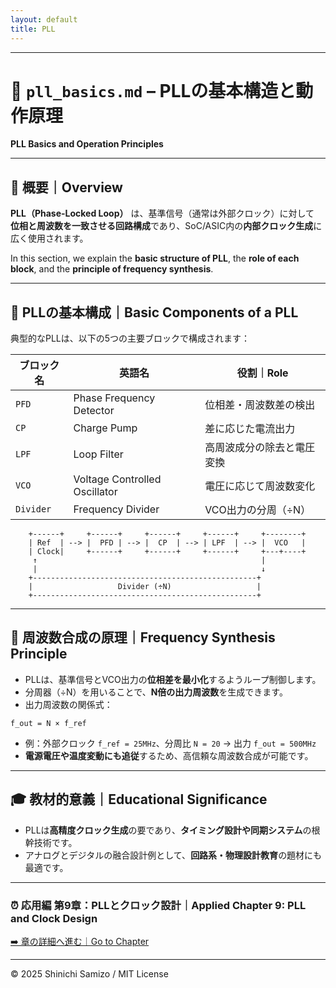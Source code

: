 ```yaml
---
layout: default
title: PLL
---
```


---

# 🔧 `pll_basics.md` – PLLの基本構造と動作原理  
**PLL Basics and Operation Principles**

---

## 📘 概要｜Overview

**PLL（Phase-Locked Loop）** は、基準信号（通常は外部クロック）に対して  
**位相と周波数を一致させる回路構成**であり、SoC/ASIC内の**内部クロック生成**に広く使用されます。

In this section, we explain the **basic structure of PLL**, the **role of each block**, and the **principle of frequency synthesis**.

---

## 🧱 PLLの基本構成｜Basic Components of a PLL

典型的なPLLは、以下の5つの主要ブロックで構成されます：

| ブロック名 | 英語名 | 役割｜Role |
|------------|--------|------------|
| `PFD` | Phase Frequency Detector | 位相差・周波数差の検出 |
| `CP`  | Charge Pump             | 差に応じた電流出力     |
| `LPF` | Loop Filter             | 高周波成分の除去と電圧変換 |
| `VCO` | Voltage Controlled Oscillator | 電圧に応じて周波数変化 |
| `Divider` | Frequency Divider    | VCO出力の分周（÷N） |

```
    +------+     +------+     +------+     +------+     +--------+
    | Ref  | --> |  PFD | --> |  CP  | --> | LPF  | --> |  VCO   |
    | Clock|     +------+     +------+     +------+     +---+----+
     ↑                                                  |
     |                                                  ↓
    +--------------------------------------------------+
    |                   Divider (÷N)                   |
    +--------------------------------------------------+
```

---

## 🔄 周波数合成の原理｜Frequency Synthesis Principle

- PLLは、基準信号とVCO出力の**位相差を最小化**するようループ制御します。
- 分周器（÷N）を用いることで、**N倍の出力周波数**を生成できます。
- 出力周波数の関係式：

```
f_out = N × f_ref
```

- 例：外部クロック `f_ref = 25MHz`、分周比 `N = 20` → 出力 `f_out = 500MHz`
- **電源電圧や温度変動にも追従**するため、高信頼な周波数合成が可能です。

---

## 🎓 教材的意義｜Educational Significance

- PLLは**高精度クロック生成**の要であり、**タイミング設計や同期システム**の根幹技術です。
- アナログとデジタルの融合設計例として、**回路系・物理設計教育**の題材にも最適です。

---

### ⏰ 応用編 第9章：PLLとクロック設計｜Applied Chapter 9: PLL and Clock Design  
[➡️ 章の詳細へ進む｜Go to Chapter](./README.md)  

---

© 2025 Shinichi Samizo / MIT License
